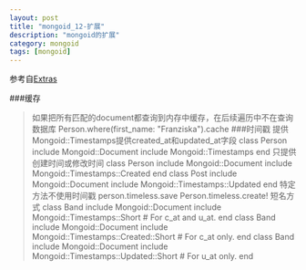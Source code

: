 ```yaml
---
layout: post
title: "mongoid_12-扩展"
description: "mongoid的扩展"
category: mongoid
tags: [mongoid]
---
```


参考自[Extras](http://mongoid.org/en/mongoid/docs/extras.html)

###缓存
> 如果把所有匹配的document都查询到内存中缓存，在后续遍历中不在查询数据库
	Person.where(first_name: "Franziska").cache
###时间戳
> 提供Mongoid::Timestamps提供created_at和updated_at字段
	class Person
	  include Mongoid::Document
	  include Mongoid::Timestamps
	end
> 只提供创建时间或修改时间
	class Person
	  include Mongoid::Document
	  include Mongoid::Timestamps::Created
	end
	class Post
	  include Mongoid::Document
	  include Mongoid::Timestamps::Updated
	end
> 特定方法不使用时间戳
	person.timeless.save
	Person.timeless.create!
> 短名方式
	class Band
	  include Mongoid::Document
	  include Mongoid::Timestamps::Short # For c_at and u_at.
	end
	class Band
	  include Mongoid::Document
	  include Mongoid::Timestamps::Created::Short # For c_at only.
	end
	class Band
	  include Mongoid::Document
	  include Mongoid::Timestamps::Updated::Short # For u_at only.
	end